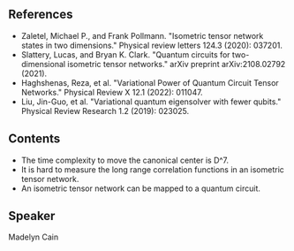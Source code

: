 ## References
* Zaletel, Michael P., and Frank Pollmann. "Isometric tensor network states in two dimensions." Physical review letters 124.3 (2020): 037201.
* Slattery, Lucas, and Bryan K. Clark. "Quantum circuits for two-dimensional isometric tensor networks." arXiv preprint arXiv:2108.02792 (2021).
* Haghshenas, Reza, et al. "Variational Power of Quantum Circuit Tensor Networks." Physical Review X 12.1 (2022): 011047.
* Liu, Jin-Guo, et al. "Variational quantum eigensolver with fewer qubits." Physical Review Research 1.2 (2019): 023025.

## Contents
* The time complexity to move the canonical center is D^7.
* It is hard to measure the long range correlation functions in an isometric tensor network.
* An isometric tensor network can be mapped to a quantum circuit.

## Speaker
Madelyn Cain
